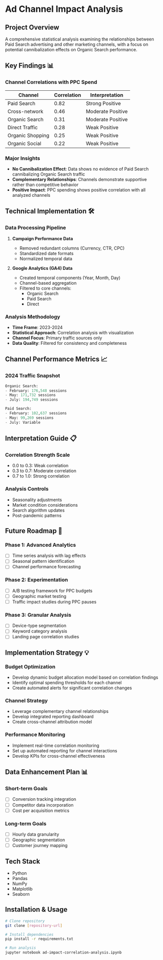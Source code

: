 # Ad Channel Impact Analysis

## Project Overview
A comprehensive statistical analysis examining the relationships between Paid Search advertising and other marketing channels, with a focus on potential cannibalization effects on Organic Search performance.

## Key Findings 📊

### Channel Correlations with PPC Spend
| Channel | Correlation | Interpretation |
|---------|------------|----------------|
| Paid Search | 0.82 | Strong Positive |
| Cross-network | 0.46 | Moderate Positive |
| Organic Search | 0.31 | Moderate Positive |
| Direct Traffic | 0.28 | Weak Positive |
| Organic Shopping | 0.25 | Weak Positive |
| Organic Social | 0.22 | Weak Positive |

### Major Insights
- **No Cannibalization Effect**: Data shows no evidence of Paid Search cannibalizing Organic Search traffic
- **Complementary Relationships**: Channels demonstrate supportive rather than competitive behavior
- **Positive Impact**: PPC spending shows positive correlation with all analyzed channels

## Technical Implementation 🛠️

### Data Processing Pipeline
1. **Campaign Performance Data**
   - Removed redundant columns (Currency, CTR, CPC)
   - Standardized date formats
   - Normalized temporal data

2. **Google Analytics (GA4) Data**
   - Created temporal components (Year, Month, Day)
   - Channel-based aggregation
   - Filtered to core channels:
     - Organic Search
     - Paid Search
     - Direct

### Analysis Methodology
- **Time Frame**: 2023-2024
- **Statistical Approach**: Correlation analysis with visualization
- **Channel Focus**: Primary traffic sources only
- **Data Quality**: Filtered for consistency and completeness

## Channel Performance Metrics 📈

### 2024 Traffic Snapshot
```python
Organic Search:
- February: 176,548 sessions
- May: 171,732 sessions
- July: 194,749 sessions

Paid Search:
- February: 102,637 sessions
- May: 99,269 sessions
- July: Variable
```

## Interpretation Guide 📋

### Correlation Strength Scale
- 0.0 to 0.3: Weak correlation
- 0.3 to 0.7: Moderate correlation
- 0.7 to 1.0: Strong correlation

### Analysis Controls
- Seasonality adjustments
- Market condition considerations
- Search algorithm updates
- Post-pandemic patterns

## Future Roadmap 🎯

### Phase 1: Advanced Analytics
- [ ] Time series analysis with lag effects
- [ ] Seasonal pattern identification
- [ ] Channel performance forecasting

### Phase 2: Experimentation
- [ ] A/B testing framework for PPC budgets
- [ ] Geographic market testing
- [ ] Traffic impact studies during PPC pauses

### Phase 3: Granular Analysis
- [ ] Device-type segmentation
- [ ] Keyword category analysis
- [ ] Landing page correlation studies

## Implementation Strategy 💡

### Budget Optimization
- Develop dynamic budget allocation model based on correlation findings
- Identify optimal spending thresholds for each channel
- Create automated alerts for significant correlation changes

### Channel Strategy
- Leverage complementary channel relationships
- Develop integrated reporting dashboard
- Create cross-channel attribution model

### Performance Monitoring
- Implement real-time correlation monitoring
- Set up automated reporting for channel interactions
- Develop KPIs for cross-channel effectiveness

## Data Enhancement Plan 📊

### Short-term Goals
- [ ] Conversion tracking integration
- [ ] Competitor data incorporation
- [ ] Cost per acquisition metrics

### Long-term Goals
- [ ] Hourly data granularity
- [ ] Geographic segmentation
- [ ] Customer journey mapping

## Tech Stack
- Python
- Pandas
- NumPy
- Matplotlib
- Seaborn

## Installation & Usage
```bash
# Clone repository
git clone [repository-url]

# Install dependencies
pip install -r requirements.txt

# Run analysis
jupyter notebook ad-impact-correlation-analysis.ipynb
```